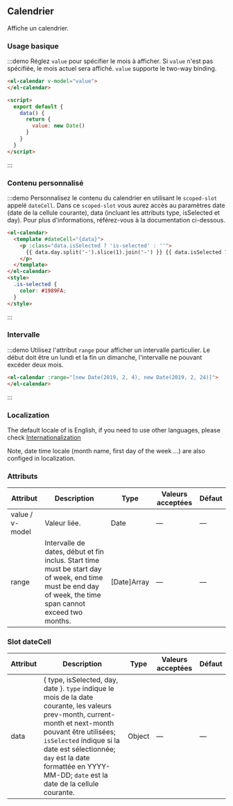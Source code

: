 ## Calendrier

Affiche un calendrier.

### Usage basique

:::demo Réglez `value` pour spécifier le mois à afficher. Si `value` n'est pas spécifiée, le mois actuel sera affiché. `value` supporte le two-way binding.
```html
<el-calendar v-model="value">
</el-calendar>

<script>
  export default {
    data() {
      return {
        value: new Date()
      }
    }
  }
</script>
```
:::

### Contenu personnalisé

:::demo Personnalisez le contenu du calendrier en utilisant le `scoped-slot` appelé `dateCell`. Dans ce `scoped-slot` vous aurez accès au paramètres date (date de la cellule courante), data (incluant les attributs type, isSelected et day). Pour plus d'informations, référez-vous à la documentation ci-dessous.
```html
<el-calendar>
  <template #dateCell="{data}">
    <p :class="data.isSelected ? 'is-selected' : ''">
      {{ data.day.split('-').slice(1).join('-') }} {{ data.isSelected ? '✔️' : '' }}
    </p>
  </template>
</el-calendar>
<style>
  .is-selected {
    color: #1989FA;
  }
</style>
```
:::

### Intervalle

:::demo Utilisez l'attribut `range` pour afficher un intervalle particulier. Le début doit être un lundi et la fin un dimanche, l'intervalle ne pouvant excéder deux mois.
```html
<el-calendar :range="[new Date(2019, 2, 4), new Date(2019, 2, 24)]">
</el-calendar>
```
:::

### Localization

The default locale of is English, if you need to use other languages, please check [Internationalization](#/fr-FR/component/i18n)

Note, date time locale (month name, first day of the week ...) are also configed in localization.

### Attributs

| Attribut          | Description   | Type      | Valeurs acceptées     | Défaut   |
|------------------ |-------------- |---------- |---------------------- |--------- |
| value / v-model   | Valeur liée.  | Date | —            | —        |
| range             | Intervalle de dates, début et fin inclus. Start time must be start day of week, end time must be end day of week, the time span cannot exceed two months. | [Date]Array     | —           | —      |

### Slot dateCell

| Attribut       | Description   | Type      | Valeurs acceptées       | Défaut  |
|-----------------|-------------- |---------- |---------------------- |--------- |
| data            | { type, isSelected, day, date }. `type` indique le mois de la date courante, les valeurs prev-month, current-month et next-month pouvant être utilisées; `isSelected` indique si la date est sélectionnée; `day` est la date formattée en YYYY-MM-DD; `date` est la date de la cellule courante.    | Object      | —           | —      |
